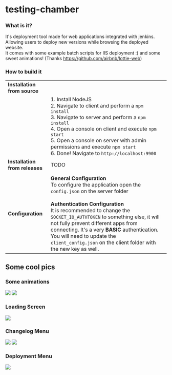 # testing-chamber

### What is it?
It's deployment tool made for web applications integrated with jenkins. Allowing users to deploy new versions while browsing the deployed website.<br>
It comes with some example batch scripts for IIS deployment :) and some sweet animations! (Thanks https://github.com/airbnb/lottie-web)<br>
### How to build it
<table>
    <tbody>
        <tr>
        <td>
            <b>Installation from source</b>
        </td>
        <td></td>
        </tr>
        <tr>
        <td></td>
        <td>
            1. Install NodeJS<br>
            2. Navigate to client and perform a <code>npm install</code><br>
            3. Navigate to server and perform a <code>npm install</code><br>
            4. Open a console on client and execute <code>npm start</code><br>
            5. Open a console on server with admin permissions and execute <code>npm start</code><br>
            6. Done! Navigate to <code>http://localhost:9900</code><br>
        </td>
        </tr>
        <tr>
        <td>
            <b>Installation from releases</b>
        </td>
        <td>
          TODO
        </td>
        </tr>
        <tr>
        <td>
        </td>
        <td>
        </td>
        </tr>
        <tr>
        <td>
            <b>Configuration</b>
        </td>
        <td>
          <b>General Configuration</b><br>
          To configure the application open the <code>config.json</code> on the server folder<br><br>
          <b>Authentication Configuration</b><br>
          It is recommended to change the <code>SOCKET_IO_AUTHTOKEN</code> to something else, it will not fully prevent different apps  from connecting. It's a very <b>BASIC</b> authentication. You will need to update the <code>client_config.json</code> on the client folder with the new key as well.
        </td>
        </tr>
    </tbody>
</table>

## Some cool pics
### Some animations
![](https://i.imgur.com/ryGrpkz.gif)
![](https://i.imgur.com/Lwg4q1q.gif)

### Loading Screen
![](https://i.imgur.com/oUsMREu.png)
### Changelog Menu
![](https://i.imgur.com/U4jIOs0.png)
![](https://i.imgur.com/OWZQyDs.png)
### Deployment Menu
![](https://i.imgur.com/E8WHoLA.png)
